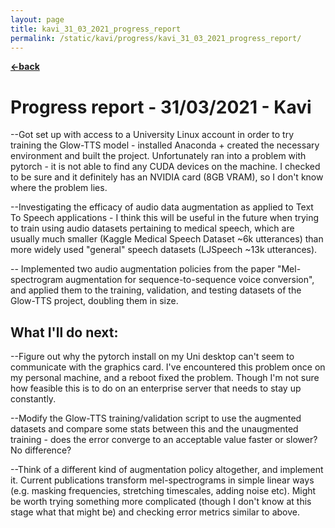 ```yaml
---
layout: page
title: kavi_31_03_2021_progress_report
permalink: /static/kavi/progress/kavi_31_03_2021_progress_report/
---
```


[**<-back**](/static/kavi/progress)  
# Progress report - 31/03/2021 - Kavi

--Got set up with access to a University Linux account in order to try training the Glow-TTS model - installed Anaconda + created the necessary environment and built the project. Unfortunately ran into a problem with pytorch - it is not able to find any CUDA devices on the machine. I checked to be sure and it definitely has an NVIDIA card (8GB VRAM), so I don't know where the problem lies.  

--Investigating the efficacy of audio data augmentation as applied to Text To Speech applications - I think this will be useful in the future when trying to train using audio datasets pertaining to medical speech, which are usually much smaller (Kaggle Medical Speech Dataset ~6k utterances) than more widely used "general" speech datasets (LJSpeech ~13k utterances).

-- Implemented two audio augmentation policies from the paper "Mel-spectrogram augmentation for sequence-to-sequence voice conversion", and applied them to the training, validation, and testing datasets of the Glow-TTS project, doubling them in size.

## What I'll do next:

--Figure out why the pytorch install on my Uni desktop can't seem to communicate with the graphics card. I've encountered this problem once on my personal machine, and a reboot fixed the problem. Though I'm not sure how feasible this is to do on an enterprise server that needs to stay up constantly. 

--Modify the Glow-TTS training/validation script to use the augmented datasets and compare some stats between this and the unaugmented training - does the error converge to an acceptable value faster or slower? No difference?

--Think of a different kind of augmentation policy altogether, and implement it. Current publications transform mel-spectrograms in simple linear ways (e.g. masking frequencies, stretching timescales, adding noise etc). Might be worth trying something more complicated (though I don't know at this stage what that might be) and checking error metrics similar to above.